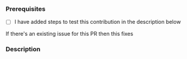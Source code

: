 ### Prerequisites

- [ ] I have added steps to test this contribution in the description below

If there's an existing issue for this PR then this fixes <!-- link to the issue here! -->

### Description
<!-- A description of the changes proposed in the pull-request and how to test these changes -->



<!-- Thanks for contributing to Umbraco CMS! -->
